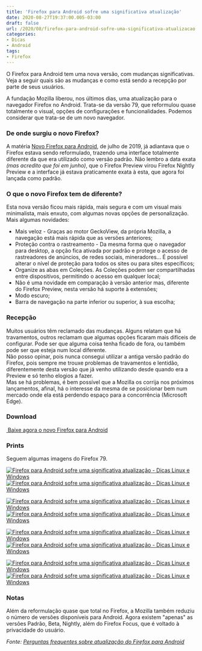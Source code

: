 ```yaml
---
title: 'Firefox para Android sofre uma significativa atualização'
date: 2020-08-27T19:37:00.005-03:00
draft: false
url: /2020/08/firefox-para-android-sofre-uma-significativa-atualizacao.html
categories:
- Dicas
- Android
tags: 
- Firefox
---
```


O Firefox para Android tem uma nova versão, com mudanças significativas. Veja a seguir quais são as mudanças e como está sendo a recepção por parte de seus usuários.

A fundação Mozilla liberou, nos últimos dias, uma atualização para o navegador Firefox no Android. Trata-se da versão 79, que reformulou quase totalmente o visual, opções de configurações e funcionalidades. Podemos considerar que trata-se de um novo navegador.  
  

### De onde surgiu o novo Firefox?

  
A matéria [Novo Firefox para Android](https://info.wsouza.com.br/2019/07/novo-firefox-para-android.html), de julho de 2019, já adiantava que o Firefox estava sendo reformulado, trazendo uma interface totalmente diferente da que era utilizado como versão padrão. Não lembro a data exata _(mas acredito que foi em junho)_, que o Firefox Preview virou Firefox Nightly Preview e a interface já estava praticamente exata à esta, que agora foi lançada como padrão.  
  

### O que o novo Firefox tem de diferente?

  
Esta nova versão ficou mais rápida, mais segura e com um visual mais minimalista, mais enxuto, com algumas novas opções de personalização.  
Mais algumas novidades:  

*   Mais veloz - Graças ao motor GeckoView, da própria Mozilla, a navegação está mais rápida que as versões anteriores;
*   Proteção contra o rastreamento - Da mesma forma que o navegador para desktop, a opção fica ativada por padrão e protege o acesso de rastreadores de anúncios, de redes sociais, mineradores... É possível alterar o nível de proteção para todos os sites ou para sites específicos;
*   Organize as abas em Coleções. As Coleções podem ser compartilhadas entre dispositivos, permitindo o acesso em qualquer local;
*   Não é uma novidade em comparação à versão anterior mas, diferente do Firefox Preview, nesta versão há suporte à extensões;
*   Modo escuro;
*   Barra de navegação na parte inferior ou superior, à sua escolha;

  

### Recepção

  
Muitos usuários têm reclamado das mudanças. Alguns relatam que há travamentos, outros reclamam que algumas opções ficaram mais difíceis de configurar. Pode ser que alguma coisa tenha ficado de fora, ou também pode ser que esteja num local diferente.  
Não posso opinar, pois nunca consegui utilizar a antiga versão padrão do Firefox, pois sempre me trouxe problemas de travamentos e lentidão, diferentemente desta versão que já venho utilizando desde quando era a Preview e só tenho elogios a fazer.  
Mas se há problemas, é bem possível que a Mozilla os corrija nos próximos lançamentos, afinal, há o interesse da mesma de se posicionar bem num mercado onde ela está perdendo espaço para a concorrência (Microsoft Edge).  
  

### Download

  

[ Baixe agora o novo Firefox para Android](https://play.google.com/store/apps/details?id=org.mozilla.firefox)

  

### Prints

  
Seguem algumas imagens do Firefox 79.  
  

[![Firefox para Android sofre uma significativa atualização - Dicas Linux e Windows](https://2.bp.blogspot.com/-qq4T5JK3ADI/X0gwGdlDRSI/AAAAAAAAP0U/JR6df_OAdZwHx44flj_BbxE6NVP935nNgCNcBGAsYHQ/s400/01.png "Firefox para Android sofre uma significativa atualização - Dicas Linux e Windows")](https://2.bp.blogspot.com/-qq4T5JK3ADI/X0gwGdlDRSI/AAAAAAAAP0U/JR6df_OAdZwHx44flj_BbxE6NVP935nNgCNcBGAsYHQ/s1600/01.png)[![Firefox para Android sofre uma significativa atualização - Dicas Linux e Windows](https://4.bp.blogspot.com/-ULzCBQe_dUA/X0gwGSR407I/AAAAAAAAP0c/z9ZG_hjxtPk7GGt1zJDP41s_FkhedBKwACNcBGAsYHQ/s400/02.png "Firefox para Android sofre uma significativa atualização - Dicas Linux e Windows")](https://4.bp.blogspot.com/-ULzCBQe_dUA/X0gwGSR407I/AAAAAAAAP0c/z9ZG_hjxtPk7GGt1zJDP41s_FkhedBKwACNcBGAsYHQ/s1600/02.png)

[![Firefox para Android sofre uma significativa atualização - Dicas Linux e Windows](https://1.bp.blogspot.com/-XxqLXL5SDZE/X0gwGX3I0VI/AAAAAAAAP0Y/Or9BGkV7lxUvXCYgkoG3TK-KOjXKW4MnwCNcBGAsYHQ/s400/03.png "Firefox para Android sofre uma significativa atualização - Dicas Linux e Windows")](https://1.bp.blogspot.com/-XxqLXL5SDZE/X0gwGX3I0VI/AAAAAAAAP0Y/Or9BGkV7lxUvXCYgkoG3TK-KOjXKW4MnwCNcBGAsYHQ/s1600/03.png)[![Firefox para Android sofre uma significativa atualização - Dicas Linux e Windows](https://2.bp.blogspot.com/-LiPjoAcxJ7s/X0gwG_l4q-I/AAAAAAAAP0g/PNlysIwq6BIvcDZsCg7G1t3bCzCmVWTcgCNcBGAsYHQ/s400/04.png "Firefox para Android sofre uma significativa atualização - Dicas Linux e Windows")](https://2.bp.blogspot.com/-LiPjoAcxJ7s/X0gwG_l4q-I/AAAAAAAAP0g/PNlysIwq6BIvcDZsCg7G1t3bCzCmVWTcgCNcBGAsYHQ/s1600/04.png)

[![Firefox para Android sofre uma significativa atualização - Dicas Linux e Windows](https://2.bp.blogspot.com/-XMMGrHlC1U8/X0gwHY7s5CI/AAAAAAAAP0o/TWZim7cp1nwVNxpklZjzf8wd5CFhYUgvQCNcBGAsYHQ/s400/06.png "Firefox para Android sofre uma significativa atualização - Dicas Linux e Windows")](https://2.bp.blogspot.com/-XMMGrHlC1U8/X0gwHY7s5CI/AAAAAAAAP0o/TWZim7cp1nwVNxpklZjzf8wd5CFhYUgvQCNcBGAsYHQ/s1600/06.png)[![Firefox para Android sofre uma significativa atualização - Dicas Linux e Windows](https://3.bp.blogspot.com/-MWbu5-ailtg/X0gwHmt9K2I/AAAAAAAAP0w/0tmVYD-KouML5R73OrOhiItXUn73Jg6jQCNcBGAsYHQ/s400/07.png "Firefox para Android sofre uma significativa atualização - Dicas Linux e Windows")](https://3.bp.blogspot.com/-MWbu5-ailtg/X0gwHmt9K2I/AAAAAAAAP0w/0tmVYD-KouML5R73OrOhiItXUn73Jg6jQCNcBGAsYHQ/s1600/07.png)

[![Firefox para Android sofre uma significativa atualização - Dicas Linux e Windows](https://4.bp.blogspot.com/-ZdOLbbLVMI0/X0gwHpNWkoI/AAAAAAAAP0s/L0lnPxFAffgsRJ63CtGD7XNdzAB7exxmACNcBGAsYHQ/s400/08.png "Firefox para Android sofre uma significativa atualização - Dicas Linux e Windows")](https://4.bp.blogspot.com/-ZdOLbbLVMI0/X0gwHpNWkoI/AAAAAAAAP0s/L0lnPxFAffgsRJ63CtGD7XNdzAB7exxmACNcBGAsYHQ/s1600/08.png)[![Firefox para Android sofre uma significativa atualização - Dicas Linux e Windows](https://4.bp.blogspot.com/-FxKn8sZXc70/X0gwH9xfF5I/AAAAAAAAP00/0VJu3WxgFZUlYTYrZGaTZUiUPy8MR4RswCNcBGAsYHQ/s400/09.png "Firefox para Android sofre uma significativa atualização - Dicas Linux e Windows")](https://4.bp.blogspot.com/-FxKn8sZXc70/X0gwH9xfF5I/AAAAAAAAP00/0VJu3WxgFZUlYTYrZGaTZUiUPy8MR4RswCNcBGAsYHQ/s1600/09.png)

  
  

### Notas

  
Além da reformulação quase que total no Firefox, a Mozilla também reduziu o número de versões disponíveis para Android. Agora existem "apenas" as versões Padrão, Beta, Nightly, além do Firefox Focus, que é voltado à privacidade do usuário.  
  
_Fonte: [Perguntas frequentes sobre atualização do Firefox para Android](https://support.mozilla.org/pt-BR/kb/perguntas-frequentes-atualizacao-firefox-android#w_o-que-e-o-novo-firefox-para-android-como-ele-e-melhor-e-diferente-do-antigo-firefox-para-android)_
